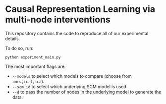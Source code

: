 # Causal Representation Learning via multi-node interventions

This repository contains the code to reproduce all of our experimental details.

To do so, run:
```console
python experiment_main.py
```

The most important flags are: 
- ```--models``` to select which models to compare (choose from ```ours,icrl,ica```).
- ```--scm_id``` to select which underlying SCM model is used.
- ```--d``` to pass the number of nodes in the underlying model to generate the data.
